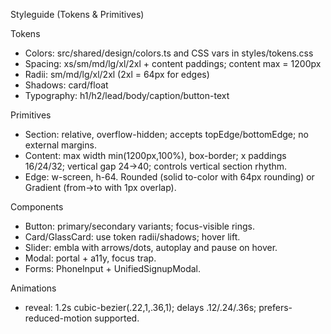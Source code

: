 Styleguide (Tokens & Primitives)

Tokens
- Colors: src/shared/design/colors.ts and CSS vars in styles/tokens.css
- Spacing: xs/sm/md/lg/xl/2xl + content paddings; content max = 1200px
- Radii: sm/md/lg/xl/2xl (2xl = 64px for edges)
- Shadows: card/float
- Typography: h1/h2/lead/body/caption/button-text

Primitives
- Section: relative, overflow-hidden; accepts topEdge/bottomEdge; no external margins.
- Content: max width min(1200px,100%), box-border; x paddings 16/24/32; vertical gap 24→40; controls vertical section rhythm.
- Edge: w-screen, h-64. Rounded (solid to-color with 64px rounding) or Gradient (from→to with 1px overlap).

Components
- Button: primary/secondary variants; focus-visible rings.
- Card/GlassCard: use token radii/shadows; hover lift.
- Slider: embla with arrows/dots, autoplay and pause on hover.
- Modal: portal + a11y, focus trap.
- Forms: PhoneInput + UnifiedSignupModal.

Animations
- reveal: 1.2s cubic-bezier(.22,1,.36,1); delays .12/.24/.36s; prefers-reduced-motion supported.

